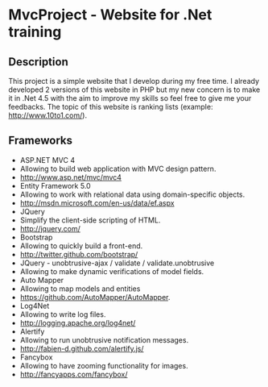 # MvcProject - Website for .Net training

## Description

This project is a simple website that I develop during my free time.
I already developed 2 versions of this website in PHP but my new concern is to make it in .Net 4.5
with the aim to improve my skills so feel free to give me your feedbacks.
The topic of this website is ranking lists (example: http://www.10to1.com/).

## Frameworks

- ASP.NET MVC 4
 - Allowing to build web application with MVC design pattern.
 - http://www.asp.net/mvc/mvc4
- Entity Framework 5.0
 - Allowing to work with relational data using domain-specific objects.
 - http://msdn.microsoft.com/en-us/data/ef.aspx
- JQuery
 - Simplify the client-side scripting of HTML.
 - http://jquery.com/
- Bootstrap
 - Allowing to quickly build a front-end.
 - http://twitter.github.com/bootstrap/
- JQuery - unobtrusive-ajax / validate / validate.unobtrusive
 - Allowing to make dynamic verifications of model fields.
- Auto Mapper
 - Allowing to map models and entities
 - https://github.com/AutoMapper/AutoMapper.
- Log4Net
 - Allowing to write log files.
 - http://logging.apache.org/log4net/
- Alertify
 - Allowing to run unobtrusive notification messages.
 - http://fabien-d.github.com/alertify.js/
- Fancybox
 - Allowing to have zooming functionality for images.
 - http://fancyapps.com/fancybox/
